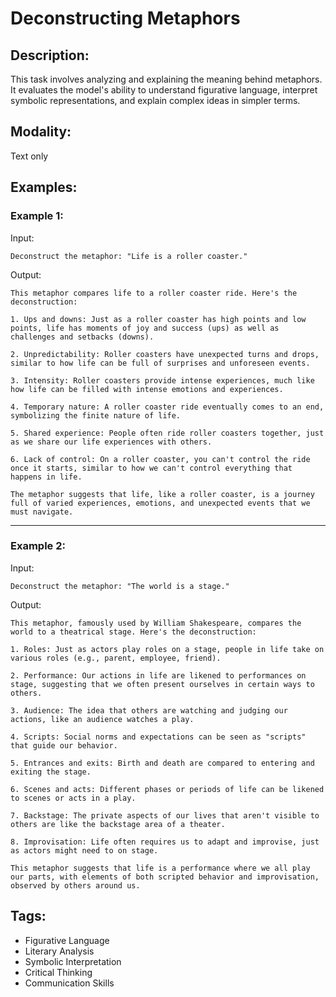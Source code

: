 # Deconstructing Metaphors

## Description:
This task involves analyzing and explaining the meaning behind metaphors. It evaluates the model's ability to understand figurative language, interpret symbolic representations, and explain complex ideas in simpler terms.

## Modality:
Text only

## Examples:

### Example 1:

Input:

```
Deconstruct the metaphor: "Life is a roller coaster."
```

Output:

```
This metaphor compares life to a roller coaster ride. Here's the deconstruction:

1. Ups and downs: Just as a roller coaster has high points and low points, life has moments of joy and success (ups) as well as challenges and setbacks (downs).

2. Unpredictability: Roller coasters have unexpected turns and drops, similar to how life can be full of surprises and unforeseen events.

3. Intensity: Roller coasters provide intense experiences, much like how life can be filled with intense emotions and experiences.

4. Temporary nature: A roller coaster ride eventually comes to an end, symbolizing the finite nature of life.

5. Shared experience: People often ride roller coasters together, just as we share our life experiences with others.

6. Lack of control: On a roller coaster, you can't control the ride once it starts, similar to how we can't control everything that happens in life.

The metaphor suggests that life, like a roller coaster, is a journey full of varied experiences, emotions, and unexpected events that we must navigate.
```

---

### Example 2:

Input:

```
Deconstruct the metaphor: "The world is a stage."
```

Output:

```
This metaphor, famously used by William Shakespeare, compares the world to a theatrical stage. Here's the deconstruction:

1. Roles: Just as actors play roles on a stage, people in life take on various roles (e.g., parent, employee, friend).

2. Performance: Our actions in life are likened to performances on stage, suggesting that we often present ourselves in certain ways to others.

3. Audience: The idea that others are watching and judging our actions, like an audience watches a play.

4. Scripts: Social norms and expectations can be seen as "scripts" that guide our behavior.

5. Entrances and exits: Birth and death are compared to entering and exiting the stage.

6. Scenes and acts: Different phases or periods of life can be likened to scenes or acts in a play.

7. Backstage: The private aspects of our lives that aren't visible to others are like the backstage area of a theater.

8. Improvisation: Life often requires us to adapt and improvise, just as actors might need to on stage.

This metaphor suggests that life is a performance where we all play our parts, with elements of both scripted behavior and improvisation, observed by others around us.
```

## Tags:
- Figurative Language
- Literary Analysis
- Symbolic Interpretation
- Critical Thinking
- Communication Skills